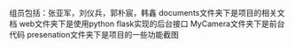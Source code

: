 组员包括：张亚军，刘仪兵，郭朴宸，韩鑫
documents文件夹下是项目的相关文档
web文件夹下是使用python flask实现的后台接口
MyCamera文件夹下是前台代码
presenation文件夹下是项目的一些功能截图
